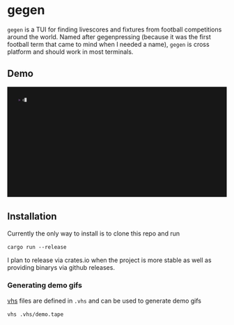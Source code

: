 # gegen

`gegen` is a TUI for finding livescores and fixtures from football competitions around the world. Named after gegenpressing (because it was the first football term that came to mind when I needed a name), `gegen` is cross platform and should work in most terminals.

## Demo
![demo](./assets/demo.gif)

## Installation

Currently the only way to install is to clone this repo and run 

```shell
cargo run --release
```

I plan to release via crates.io when the project is more stable as well as providing binarys via github releases.


### Generating demo gifs

[vhs](https://github.com/charmbracelet/vhs) files are defined in `.vhs` and can be used to generate demo gifs

```shell
vhs .vhs/demo.tape
```

